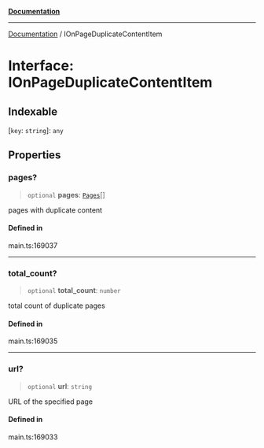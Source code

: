 [**Documentation**](../README.md)

***

[Documentation](../README.md) / IOnPageDuplicateContentItem

# Interface: IOnPageDuplicateContentItem

## Indexable

 \[`key`: `string`\]: `any`

## Properties

### pages?

> `optional` **pages**: [`Pages`](../classes/Pages.md)[]

pages with duplicate content

#### Defined in

main.ts:169037

***

### total\_count?

> `optional` **total\_count**: `number`

total count of duplicate pages

#### Defined in

main.ts:169035

***

### url?

> `optional` **url**: `string`

URL of the specified page

#### Defined in

main.ts:169033
